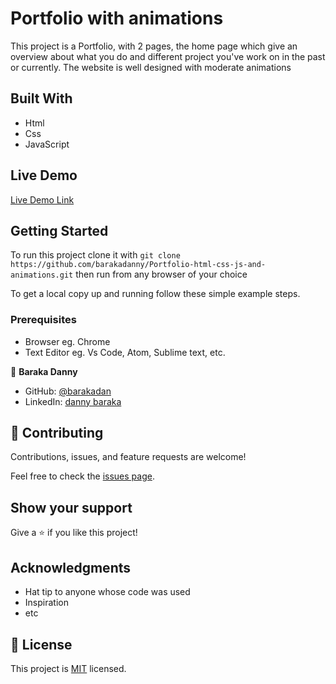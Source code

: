 # Portfolio with animations

This project is a Portfolio, with 2 pages, the home page which give an overview about what you do and different project you've work on in the past or currently. 
The website is well designed with moderate animations 

## Built With

- Html
- Css
- JavaScript

## Live Demo

[Live Demo Link](https://barakadanny.github.io/Portfolio-html-css-js-and-animations/about.html)

## Getting Started

To run this project clone it with `git clone https://github.com/barakadanny/Portfolio-html-css-js-and-animations.git`
then run from any browser of your choice

To get a local copy up and running follow these simple example steps.

### Prerequisites

- Browser eg. Chrome
- Text Editor eg. Vs Code, Atom, Sublime text, etc.

👤 **Baraka Danny**

- GitHub: [@barakadan](https://github.com/barakadanny)
- LinkedIn: [danny baraka](https://www.linkedin.com/in/danny-baraka-589156169/)


## 🤝 Contributing

Contributions, issues, and feature requests are welcome!

Feel free to check the [issues page](https://github.com/barakadanny/capstone-project-1/issues).

## Show your support

Give a ⭐️ if you like this project!

## Acknowledgments

- Hat tip to anyone whose code was used
- Inspiration
- etc

## 📝 License

This project is [MIT](./MIT.md) licensed.
